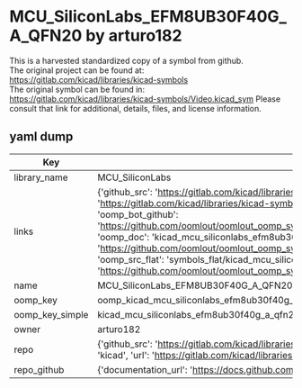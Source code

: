 # MCU_SiliconLabs_EFM8UB30F40G_A_QFN20 by arturo182  
This is a harvested standardized copy of a symbol from github.  
The original project can be found at:  
https://gitlab.com/kicad/libraries/kicad-symbols  
The original symbol can be found in:
https://gitlab.com/kicad/libraries/kicad-symbols/Video.kicad_sym
Please consult that link for additional, details, files, and license information.  
## yaml dump  
| Key | Value |  
| --- | --- |  
| library_name | MCU_SiliconLabs |  
| links | {'github_src': 'https://gitlab.com/kicad/libraries/kicad-symbols/Video.kicad_sym', 'github_src_repo': 'https://gitlab.com/kicad/libraries/kicad-symbols', 'oomp_bot': 'kicad_mcu_siliconlabs_efm8ub30f40g_a_qfn20/working', 'oomp_bot_github': 'https://github.com/oomlout/oomlout_oomp_symbol_bot/tree/main/kicad_mcu_siliconlabs_efm8ub30f40g_a_qfn20/working', 'oomp_doc': 'kicad_mcu_siliconlabs_efm8ub30f40g_a_qfn20/working', 'oomp_doc_github': 'https://github.com/oomlout/oomlout_oomp_symbol_doc/tree/main/kicad_mcu_siliconlabs_efm8ub30f40g_a_qfn20/working', 'oomp_src_flat': 'symbols_flat/kicad_mcu_siliconlabs_efm8ub30f40g_a_qfn20/working', 'oomp_src_flat_github': 'https://github.com/oomlout/oomlout_oomp_symbol_src/tree/main/kicad_mcu_siliconlabs_efm8ub30f40g_a_qfn20/working'} |  
| name | MCU_SiliconLabs_EFM8UB30F40G_A_QFN20 |  
| oomp_key | oomp_kicad_mcu_siliconlabs_efm8ub30f40g_a_qfn20 |  
| oomp_key_simple | kicad_mcu_siliconlabs_efm8ub30f40g_a_qfn20 |  
| owner | arturo182 |  
| repo | {'github_src': 'https://gitlab.com/kicad/libraries/kicad-symbols/Video.kicad_sym', 'name': 'libraries/kicad-symbols', 'owner': 'kicad', 'url': 'https://gitlab.com/kicad/libraries/kicad-symbols'} |  
| repo_github | {'documentation_url': 'https://docs.github.com/rest/repos/repos#get-a-repository', 'message': 'Not Found'} |  


